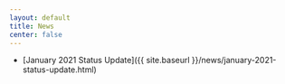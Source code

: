 ```yaml
---
layout: default
title: News
center: false
---
```


- [January 2021 Status Update]({{ site.baseurl }}/news/january-2021-status-update.html)
